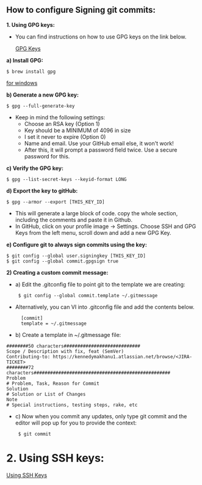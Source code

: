 ## How to configure Signing git commits:

**1. Using GPG keys:**
- You can find instructions on how to use GPG keys on the link below.

    [GPG Keys](https://daily-dev-tips.com/posts/how-to-verify-your-commits-on-github/)

**a) Install GPG:**

    $ brew install gpg    
    
[for windows](https://www:ibiblio:org/shadow/pgp/install-gpg.pdf)  

**b) Generate a new GPG key:**

    $ gpg --full-generate-key

- Keep in mind the following settings:
    - Choose an RSA key (Option 1)
    - Key should be a MINIMUM of 4096 in size
    - I set it never to expire (Option 0)
    - Name and email. Use your GitHub email else, it won't work!
    - After this, it will prompt a password field twice. Use a secure password for this.
  
**c) Verify the GPG key:**

    $ gpg --list-secret-keys --keyid-format LONG

**d) Export the key to gitHub:**

    $ gpg --armor --export [THIS_KEY_ID]

- This will generate a large block of code. copy the whole section, including the comments and paste it in Github.
- In GitHub, click on your profile image -> Settings. Choose SSH and GPG Keys from the left menu,
  scroll down and add a new GPG Key.

**e) Configure git to always sign commits using the key:**

    $ git config --global user.signingkey [THIS_KEY_ID]
    $ git config --global commit.gpgsign true

**2) Creating a custom commit message:**

- a) Edit the .gitconfig file to point git to the template we are creating:

       $ git config --global commit.template ~/.gitmessage
    
 - Alternatively, you can VI into .gitconfig file and add the contents below.

         [commit]
         template = ~/.gitmessage

- b) Create a template in ~/.gitmessage file:
```
########50 characters############################
Scope / Description with fix, feat (SemVer)
Contributing-to: https://kennedymakhanu1.atlassian.net/browse/<JIRA-TICKET>
########72 characters##################################################
Problem
# Problem, Task, Reason for Commit
Solution
# Solution or List of Changes
Note
# Special instructions, testing steps, rake, etc
```

- c) Now when you commit any updates, only type git commit and the editor will pop up for you to provide the context:

       $ git commit

# 2. Using SSH keys:
   [Using SSH Keys](https://dev.to/pwd9000/github-commit-verification-using-ssh-2pim)